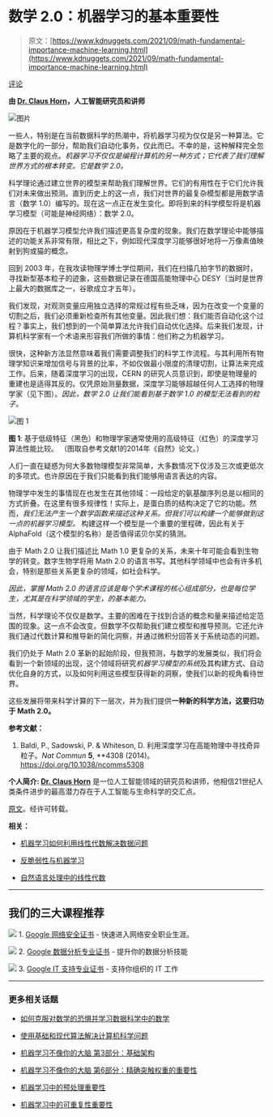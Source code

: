 # 数学 2.0：机器学习的基本重要性

> 原文：[https://www.kdnuggets.com/2021/09/math-fundamental-importance-machine-learning.html](https://www.kdnuggets.com/2021/09/math-fundamental-importance-machine-learning.html)

[评论](#comments)

**由 [Dr. Claus Horn](https://www.linkedin.com/in/aiscientist/)，人工智能研究员和讲师**

![图片](../Images/a7e53d444aaef2ee5f95db965fe91c1b.png)

一些人，特别是在当前数据科学的热潮中，将机器学习视为仅仅是另一种算法。它是数字化的一部分，帮助我们自动化事务，仅此而已。不幸的是，这种解释完全忽略了主要的观点。*机器学习不仅仅是编程计算机的另一种方式；它代表了我们理解世界方式的根本转变。它是数学 2.0。*

科学理论通过建立世界的模型来帮助我们理解世界。它们的有用性在于它们允许我们对未来做出预测。直到历史上的这一点，我们对世界的最复杂模型都是用数学语言（数学 1.0）编写的。现在这一点正在发生变化。即将到来的科学模型将是机器学习模型（可能是神经网络）：数学 2.0。

原因在于机器学习模型允许我们描述更高复杂度的现象。我们在数学理论中能够描述的功能关系非常有限，相比之下，例如现代深度学习能够很好地将一万像素值映射到狗或猫的概念。

回到 2003 年，在我攻读物理学博士学位期间，我们在扫描几拍字节的数据时，寻找新型基本粒子的迹象，这些数据记录在德国高能物理中心 DESY（当时是世界上最大的数据库之一，谷歌成立才五年）。

我们发现，对观测变量应用独立选择的常规过程有些乏味，因为在改变一个变量的切割之后，我们必须重新检查所有其他变量。因此我们想：我们能否自动化这个过程？事实上，我们想到的一个简单算法允许我们自动优化选择。后来我们发现，计算机科学家有一个术语来形容我们所做的事情：他们称之为机器学习。

很快，这种新方法显然意味着我们需要调整我们的科学工作流程。与其利用所有物理学知识来增加信号与背景的比率，不如仅做最小限度的清理切割，让算法来完成工作。后来，随着深度学习的出现，CERN 的研究人员意识到，即使是物理量的重建也是适得其反的。仅凭原始测量数据，深度学习能够超越任何人工选择的物理学家（见下图）。*因此，数学 2.0 让我们能看到基于数学 1.0 的模型无法看到的粒子。*

![图 1](../Images/61581513f384fe24890192efb4d13359.png)

**图 1**: 基于低级特征（黑色）和物理学家通常使用的高级特征（红色）的深度学习算法性能比较。 （图取自参考文献1的2014年《自然》论文。）

人们一直在疑惑为何大多数物理模型非常简单，大多数情况下仅涉及三次或更低次的多项式。也许原因在于我们只能看到我们能够用语言表达的内容。

物理学中发生的事情现在也发生在其他领域：一段给定的氨基酸序列总是以相同的方式折叠。在这里有很多规律性！实际上，是蛋白质的结构决定了它的功能。然而，*我们无法产生一个数学函数来描述这种关系。但我们可以构建一个能够做到这一点的机器学习模型。* 构建这样一个模型是一个重要的里程碑，因此有关于 AlphaFold（这个模型的名称）是否值得诺贝尔奖的猜测。

由于 Math 2.0 让我们描述比 Math 1.0 更复杂的关系，未来十年可能会看到生物学的转变。数字生物学将用 Math 2.0 的语言书写。其他科学领域中也会有许多机会，特别是那些关系更复杂的领域，如社会科学。

*因此，掌握 Math 2.0 的语言应该是每个学术课程的核心组成部分，也是每位学生，尤其是在科学领域的学生，的基本能力。*

当然，科学理论不仅仅是数学。主要的困难在于找到合适的概念和量来描述给定范围的现象。这一点不会改变。但数学不仅帮助我们建立模型和推导预测。它还允许我们通过代数计算和推导新的简化洞察，并通过微积分回答关于系统动态的问题。

我们仍处于 Math 2.0 革新的起始阶段，但我预测，与数学的发展类似，我们将会看到一个新领域的出现，这个领域将研究*机器学习模型的系统*及其构建方式、自动优化自身的方式，以及如何利用这些模型获得新的洞察，使我们以新的视角看待世界。

这些发展将带来科学计算的下一层次，并为我们提供**一种新的科学方法，这要归功于 Math 2.0。**

**参考文献：**

1.  Baldi, P., Sadowski, P. & Whiteson, D. 利用深度学习在高能物理中寻找奇异粒子。*Nat Commun* **5**, **4308 (2014)。 https://doi.org/10.1038/ncomms5308

**个人简介: [Dr. Claus Horn](https://www.linkedin.com/in/aiscientist/)** 是一位人工智能领域的研究员和讲师，他相信21世纪人类条件进步的最高潜力存在于人工智能与生命科学的交汇点。

[原文](https://www.linkedin.com/pulse/math-20-fundamental-importance-machine-learning-dr-claus-horn/)。经许可转载。

**相关：**

+   [机器学习如何利用线性代数解决数据问题](/2021/09/machine-learning-leverages-linear-algebra-solve-data-problems.html)

+   [反脆弱性与机器学习](/2021/09/antifragility-machine-learning.html)

+   [自然语言处理中的线性代数](/2021/08/linear-algebra-natural-language-processing.html)

* * *

## 我们的三大课程推荐

![](../Images/0244c01ba9267c002ef39d4907e0b8fb.png) 1\. [Google 网络安全证书](https://www.kdnuggets.com/google-cybersecurity) - 快速进入网络安全职业生涯。

![](../Images/e225c49c3c91745821c8c0368bf04711.png) 2\. [Google 数据分析专业证书](https://www.kdnuggets.com/google-data-analytics) - 提升你的数据分析技能

![](../Images/0244c01ba9267c002ef39d4907e0b8fb.png) 3\. [Google IT 支持专业证书](https://www.kdnuggets.com/google-itsupport) - 支持你组织的 IT 工作

* * *

### 更多相关话题

+   [如何克服对数学的恐惧并学习数据科学中的数学](https://www.kdnuggets.com/2021/03/overcome-fear-learn-math-data-science.html)

+   [使用基础和现代算法解决计算机科学问题](https://www.kdnuggets.com/2023/11/packt-tackle-computer-science-problems-fundamental-modern-algorithms-machine-learning)

+   [机器学习不像你的大脑 第3部分：基础架构](https://www.kdnuggets.com/2022/06/machine-learning-like-brain-part-3-fundamental-architecture.html)

+   [机器学习不像你的大脑 第6部分：精确突触权重的重要性](https://www.kdnuggets.com/2022/08/machine-learning-like-brain-part-6-importance-precise-synapse-weights-ability-set-quickly.html)

+   [机器学习中的预处理重要性](https://www.kdnuggets.com/2023/02/importance-preprocessing-machine-learning.html)

+   [机器学习中的可重复性重要性](https://www.kdnuggets.com/2023/06/importance-reproducibility-machine-learning.html)
